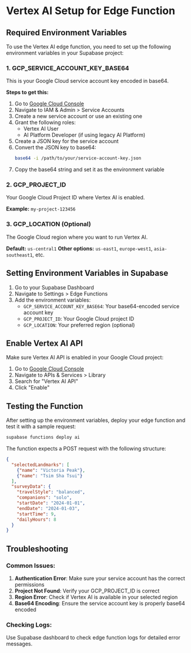 # Vertex AI Setup for Edge Function

## Required Environment Variables

To use the Vertex AI edge function, you need to set up the following environment variables in your Supabase project:

### 1. GCP_SERVICE_ACCOUNT_KEY_BASE64
This is your Google Cloud service account key encoded in base64.

**Steps to get this:**
1. Go to [Google Cloud Console](https://console.cloud.google.com/)
2. Navigate to IAM & Admin > Service Accounts
3. Create a new service account or use an existing one
4. Grant the following roles:
   - Vertex AI User
   - AI Platform Developer (if using legacy AI Platform)
5. Create a JSON key for the service account
6. Convert the JSON key to base64:
   ```bash
   base64 -i /path/to/your/service-account-key.json
   ```
7. Copy the base64 string and set it as the environment variable

### 2. GCP_PROJECT_ID
Your Google Cloud Project ID where Vertex AI is enabled.

**Example:** `my-project-123456`

### 3. GCP_LOCATION (Optional)
The Google Cloud region where you want to run Vertex AI.

**Default:** `us-central1`
**Other options:** `us-east1`, `europe-west1`, `asia-southeast1`, etc.

## Setting Environment Variables in Supabase

1. Go to your Supabase Dashboard
2. Navigate to Settings > Edge Functions
3. Add the environment variables:
   - `GCP_SERVICE_ACCOUNT_KEY_BASE64`: Your base64-encoded service account key
   - `GCP_PROJECT_ID`: Your Google Cloud project ID
   - `GCP_LOCATION`: Your preferred region (optional)

## Enable Vertex AI API

Make sure Vertex AI API is enabled in your Google Cloud project:
1. Go to [Google Cloud Console](https://console.cloud.google.com/)
2. Navigate to APIs & Services > Library
3. Search for "Vertex AI API"
4. Click "Enable"

## Testing the Function

After setting up the environment variables, deploy your edge function and test it with a sample request:

```bash
supabase functions deploy ai
```

The function expects a POST request with the following structure:
```json
{
  "selectedLandmarks": [
    {"name": "Victoria Peak"},
    {"name": "Tsim Sha Tsui"}
  ],
  "surveyData": {
    "travelStyle": "balanced",
    "companions": "solo",
    "startDate": "2024-01-01",
    "endDate": "2024-01-03",
    "startTime": 9,
    "dailyHours": 8
  }
}
```

## Troubleshooting

### Common Issues:
1. **Authentication Error**: Make sure your service account has the correct permissions
2. **Project Not Found**: Verify your GCP_PROJECT_ID is correct
3. **Region Error**: Check if Vertex AI is available in your selected region
4. **Base64 Encoding**: Ensure the service account key is properly base64 encoded

### Checking Logs:
Use Supabase dashboard to check edge function logs for detailed error messages.
